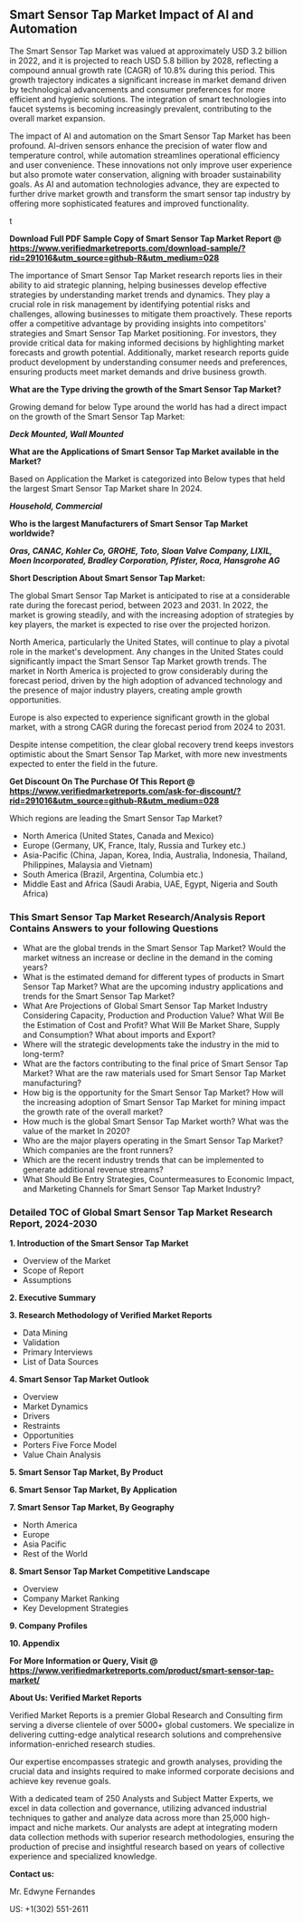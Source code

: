 <h2>Smart Sensor Tap Market Impact of AI and Automation</h2><p>The Smart Sensor Tap Market was valued at approximately USD 3.2 billion in 2022, and it is projected to reach USD 5.8 billion by 2028, reflecting a compound annual growth rate (CAGR) of 10.8% during this period. This growth trajectory indicates a significant increase in market demand driven by technological advancements and consumer preferences for more efficient and hygienic solutions. The integration of smart technologies into faucet systems is becoming increasingly prevalent, contributing to the overall market expansion.</p><p>The impact of AI and automation on the Smart Sensor Tap Market has been profound. AI-driven sensors enhance the precision of water flow and temperature control, while automation streamlines operational efficiency and user convenience. These innovations not only improve user experience but also promote water conservation, aligning with broader sustainability goals. As AI and automation technologies advance, they are expected to further drive market growth and transform the smart sensor tap industry by offering more sophisticated features and improved functionality.</p>t</p><p id="" class=""><strong>Download Full PDF Sample Copy of Smart Sensor Tap Market Report @ <a href="https://www.verifiedmarketreports.com/download-sample/?rid=291016&utm_source=github-R&utm_medium=028" target="_blank">https://www.verifiedmarketreports.com/download-sample/?rid=291016&utm_source=github-R&utm_medium=028</a></strong></p><p>The importance of&nbsp;Smart Sensor Tap Market research reports lies in their ability to aid strategic planning, helping businesses develop effective strategies by understanding market trends and dynamics. They play a crucial role in risk management by identifying potential risks and challenges, allowing businesses to mitigate them proactively. These reports offer a competitive advantage by providing insights into competitors' strategies and Smart Sensor Tap Market positioning. For investors, they provide critical data for making informed decisions by highlighting market forecasts and growth potential. Additionally, market research reports guide product development by understanding consumer needs and preferences, ensuring products meet market demands and drive business growth.</p><p><strong>What are the&nbsp;Type driving the growth of the Smart Sensor Tap Market?</strong></p><p id="" class="">Growing demand for below Type around the world has had a direct impact on the growth of the Smart Sensor Tap Market:</p><em><strong>Deck Mounted, Wall Mounted</strong></em></p><strong>What are the&nbsp;Applications&nbsp;of Smart Sensor Tap Market available in the Market?</strong></p><p id="" class="">Based on Application the Market is categorized into Below types that held the largest Smart Sensor Tap Market share In 2024.</p><em><strong>Household, Commercial</strong></em></p><strong>Who is the largest Manufacturers of Smart Sensor Tap Market worldwide?</strong></p><p><em><strong>Oras, CANAC, Kohler Co, GROHE, Toto, Sloan Valve Company, LIXIL, Moen Incorporated, Bradley Corporation, Pfister, Roca, Hansgrohe AG</strong></em></p><p id="" class=""><strong>Short Description About Smart Sensor Tap Market:</strong></p><p>The global Smart Sensor Tap Market is anticipated to rise at a considerable rate during the forecast period, between 2023 and 2031. In 2022, the market is growing steadily, and with the increasing adoption of strategies by key players, the market is expected to rise over the projected horizon.</p><p>North America, particularly the United States, will continue to play a pivotal role in the market's development. Any changes in the United States could significantly impact the Smart Sensor Tap Market growth trends. The market in North America is projected to grow considerably during the forecast period, driven by the high adoption of advanced technology and the presence of major industry players, creating ample growth opportunities.</p><p>Europe is also expected to experience significant growth in the global market, with a strong CAGR during the forecast period from 2024 to 2031.</p><p>Despite intense competition, the clear global recovery trend keeps investors optimistic about the Smart Sensor Tap Market, with more new investments expected to enter the field in the future.</p><p id="" class=""><strong>Get Discount On The Purchase Of This Report @ <a href="https://www.verifiedmarketreports.com/ask-for-discount/?rid=291016&utm_source=github-R&utm_medium=028" target="_blank">https://www.verifiedmarketreports.com/ask-for-discount/?rid=291016&utm_source=github-R&utm_medium=028</a></strong></p>Which regions are leading the Smart Sensor Tap Market?</p><ul><li>North America (United States, Canada and Mexico)</li><li>Europe (Germany, UK, France, Italy, Russia and Turkey etc.)</li><li>Asia-Pacific (China, Japan, Korea, India, Australia, Indonesia, Thailand, Philippines, Malaysia and Vietnam)</li><li>South America (Brazil, Argentina, Columbia etc.)</li><li>Middle East and Africa (Saudi Arabia, UAE, Egypt, Nigeria and South Africa)</li></ul><h3 id="" class="">This Smart Sensor Tap Market Research/Analysis Report Contains Answers to your following Questions</h3><ul><li>What are the global trends in the Smart Sensor Tap Market? Would the market witness an increase or decline in the demand in the coming years?</li><li>What is the estimated demand for different types of products in Smart Sensor Tap Market? What are the upcoming industry applications and trends for the Smart Sensor Tap Market?</li><li>What Are Projections of Global Smart Sensor Tap Market Industry Considering Capacity, Production and Production Value? What Will Be the Estimation of Cost and Profit? What Will Be Market Share, Supply and Consumption? What about imports and Export?</li><li>Where will the strategic developments take the industry in the mid to long-term?</li><li>What are the factors contributing to the final price of Smart Sensor Tap Market? What are the raw materials used for Smart Sensor Tap Market manufacturing?</li><li>How big is the opportunity for the Smart Sensor Tap Market? How will the increasing adoption of Smart Sensor Tap Market for mining impact the growth rate of the overall market?</li><li>How much is the global Smart Sensor Tap Market worth? What was the value of the market In 2020?</li><li>Who are the major players operating in the Smart Sensor Tap Market? Which companies are the front runners?</li><li>Which are the recent industry trends that can be implemented to generate additional revenue streams?</li><li>What Should Be Entry Strategies, Countermeasures to Economic Impact, and Marketing Channels for Smart Sensor Tap Market Industry?</li></ul><h3 id="" class="">Detailed TOC of Global Smart Sensor Tap Market Research Report, 2024-2030</h3><p id="" class=""><strong>1. Introduction of the Smart Sensor Tap Market</strong></p><ul><li>Overview of the Market</li><li>Scope of Report</li><li>Assumptions</li></ul><p id="" class=""><strong>2. Executive Summary</strong></p><p id="" class=""><strong>3. Research Methodology of Verified Market Reports</strong></p><ul><li>Data Mining</li><li>Validation</li><li>Primary Interviews</li><li>List of Data Sources</li></ul><p id="" class=""><strong>4. Smart Sensor Tap Market Outlook</strong></p><ul><li>Overview</li><li>Market Dynamics</li><li>Drivers</li><li>Restraints</li><li>Opportunities</li><li>Porters Five Force Model</li><li>Value Chain Analysis</li></ul><p id="" class=""><strong>5. Smart Sensor Tap Market, By Product</strong></p><p id="" class=""><strong>6. Smart Sensor Tap Market, By Application</strong></p><p id="" class=""><strong>7. Smart Sensor Tap Market, By Geography</strong></p><ul><li>North America</li><li>Europe</li><li>Asia Pacific</li><li>Rest of the World</li></ul><p id="" class=""><strong>8. Smart Sensor Tap Market Competitive Landscape</strong></p><ul><li>Overview</li><li>Company Market Ranking</li><li>Key Development Strategies</li></ul><p id="" class=""><strong>9. Company Profiles</strong></p><p id="" class=""><strong>10. Appendix</strong></p><p id="" class=""><strong>For More Information or Query, Visit @ <a href="https://www.verifiedmarketreports.com/product/smart-sensor-tap-market/" target="_blank">https://www.verifiedmarketreports.com/product/smart-sensor-tap-market/</a></strong></p><p id="" class=""><strong>About Us: Verified Market Reports</strong></p><p id="" class="">Verified Market Reports is a premier Global Research and Consulting firm serving a diverse clientele of over 5000+ global customers. We specialize in delivering cutting-edge analytical research solutions and comprehensive information-enriched research studies.</p><p id="" class="">Our expertise encompasses strategic and growth analyses, providing the crucial data and insights required to make informed corporate decisions and achieve key revenue goals.</p><p id="" class="">With a dedicated team of 250 Analysts and Subject Matter Experts, we excel in data collection and governance, utilizing advanced industrial techniques to gather and analyze data across more than 25,000 high-impact and niche markets. Our analysts are adept at integrating modern data collection methods with superior research methodologies, ensuring the production of precise and insightful research based on years of collective experience and specialized knowledge.</p><p id="" class=""><strong>Contact us:</strong></p><p id="" class="">Mr. Edwyne Fernandes</p><p id="" class="">US: +1(302) 551-2611</p>